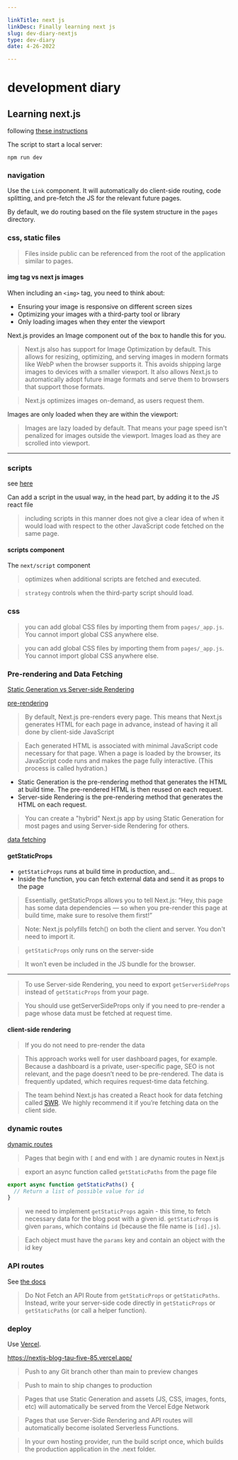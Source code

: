 ```yaml
---

linkTitle: next js
linkDesc: Finally learning next js
slug: dev-diary-nextjs
type: dev-diary
date: 4-26-2022

---
```


# development diary

## Learning next.js

following [these instructions](https://nextjs.org/learn/basics/create-nextjs-app)

The script to start a local server:
```
npm run dev
```

### navigation

Use the `Link` component. It will automatically do client-side routing, code
splitting, and pre-fetch the JS for the relevant future pages.

By default, we do routing based on the file system structure in the `pages`
directory.

### css, static files

> Files inside public can be referenced from the root of the application similar to pages.

#### img tag vs next js images

When including an `<img>` tag, you need to think about:

* Ensuring your image is responsive on different screen sizes
* Optimizing your images with a third-party tool or library
* Only loading images when they enter the viewport

Next.js provides an Image component out of the box to handle this for you.

> Next.js also has support for Image Optimization by default. This allows for resizing, optimizing, and serving images in modern formats like WebP when the browser supports it. This avoids shipping large images to devices with a smaller viewport. It also allows Next.js to automatically adopt future image formats and serve them to browsers that support those formats.

> Next.js optimizes images on-demand, as users request them.

Images are only loaded when they are within the viewport:

> Images are lazy loaded by default. That means your page speed isn't penalized for images outside the viewport. Images load as they are scrolled into viewport.

--------------------------------------------

### scripts

see [here](https://nextjs.org/learn/basics/assets-metadata-css/third-party-javascript)

Can add a script in the usual way, in the head part, by adding it to the JS
react file

> including scripts in this manner does not give a clear idea of when it would load with respect to the other JavaScript code fetched on the same page.

#### scripts component

The `next/script` component

> optimizes when additional scripts are fetched and executed.

> `strategy` controls when the third-party script should load.

### css

> you can add global CSS files by importing them from `pages/_app.js`. You cannot import global CSS anywhere else.

> you can add global CSS files by importing them from `pages/_app.js`. You cannot import global CSS anywhere else.

### Pre-rendering and Data Fetching

[Static Generation vs Server-side Rendering](https://nextjs.org/learn/basics/data-fetching/two-forms)

[pre-rendering](https://nextjs.org/learn/basics/data-fetching/pre-rendering)

> By default, Next.js pre-renders every page. This means that Next.js generates HTML for each page in advance, instead of having it all done by client-side JavaScript

> Each generated HTML is associated with minimal JavaScript code necessary for that page. When a page is loaded by the browser, its JavaScript code runs and makes the page fully interactive. (This process is called hydration.)


* Static Generation is the pre-rendering method that generates the HTML at build time. The pre-rendered HTML is then reused on each request.
* Server-side Rendering is the pre-rendering method that generates the HTML on each request.

> You can create a "hybrid" Next.js app by using Static Generation for most pages and using Server-side Rendering for others.

[data fetching](https://nextjs.org/learn/basics/data-fetching/with-data)

#### getStaticProps

* `getStaticProps` runs at build time in production, and…
* Inside the function, you can fetch external data and send it as props to the page

> Essentially, getStaticProps allows you to tell Next.js: “Hey, this page has some data dependencies — so when you pre-render this page at build time, make sure to resolve them first!”

> Note: Next.js polyfills fetch() on both the client and server. You don't need to import it.

> `getStaticProps` only runs on the server-side

> It won’t even be included in the JS bundle for the browser. 

----------------------------

> To use Server-side Rendering, you need to export `getServerSideProps` instead of `getStaticProps` from your page.

> You should use getServerSideProps only if you need to pre-render a page whose data must be fetched at request time. 

#### client-side rendering

> If you do not need to pre-render the data

> This approach works well for user dashboard pages, for example. Because a dashboard is a private, user-specific page, SEO is not relevant, and the page doesn’t need to be pre-rendered. The data is frequently updated, which requires request-time data fetching.

> The team behind Next.js has created a React hook for data fetching called [SWR](https://swr.vercel.app/). We highly recommend it if you’re fetching data on the client side.

### dynamic routes

[dynamic routes](https://nextjs.org/learn/basics/dynamic-routes/page-path-external-data)

> Pages that begin with `[` and end with `]` are dynamic routes in Next.js

> export an async function called `getStaticPaths` from the page file

```js
export async function getStaticPaths() {
  // Return a list of possible value for id
}
```

> we need to implement `getStaticProps` again - this time, to fetch necessary data for the blog post with a given id. `getStaticProps` is given `params`, which contains `id` (because the file name is `[id].js`).

> Each object must have the `params` key and contain an object with the id key


### API routes

See [the docs](https://nextjs.org/docs/api-routes/introduction)

> Do Not Fetch an API Route from `getStaticProps` or `getStaticPaths`. Instead, write your server-side code directly in `getStaticProps` or `getStaticPaths` (or call a helper function).


### deploy

Use [Vercel](https://vercel.com/).

https://nextjs-blog-tau-five-85.vercel.app/

> Push to any Git branch other than main to preview changes

> Push to main to ship changes to production

> Pages that use Static Generation and assets (JS, CSS, images, fonts, etc) will automatically be served from the Vercel Edge Network

> Pages that use Server-Side Rendering and API routes will automatically become isolated Serverless Functions. 

> In your own hosting provider, run the build script once, which builds the production application in the .next folder.



